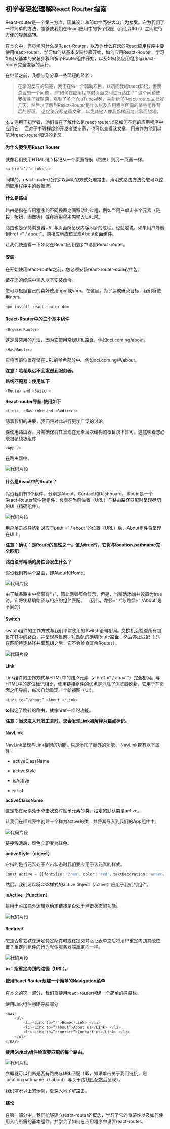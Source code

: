 ## 初学者轻松理解React Router指南

React-router是一个第三方库，因其设计和简单性而被大众广为接受。它为我们了一种简单的方法，能够使我们在React应用中的多个视图（页面/URLs）之间进行方便的导航跳转。

在本文中，您将学习什么是React-Router，以及为什么在您的React应用程序中要使用react-router，学习如何从基本安装步骤开始，如何应用React-Router，学习如何从基本的安装步骤和多个Router组件开始，以及如何使应用程序与react-router完全兼容的运行。

在继续之前，我想与您分享一些简短的经验：

> 在学习反应的早期，我正在做一个辅助项目，以巩固我的react知识，但我总会想一个问题，即“如何在应用程序的页面之间进行路由？” 这个问题使我搜寻了互联网，观看了多个YouTube视频，并剖析了React-router文档好几天，然后才了解到React-Router是什么以及应用程序所需的某些组件背后的原理。 这促使我写这篇文章，以免其他人像我那样因为此事而绕弯。

本文适用于初学者，他们旨在了解什么是react-router以及如何在您的应用程序中应用它。 但对于中等程度的开发者或专家，也可以查看该文章，用来作为他们以前对react-router知识的复习。

#### 为什么要使用React Router

就像我们使用HTML锚点标记从一个页面导航（路由）到另一页面一样。

```javascript
<a href=’/’>Link</a>
```

同样的，react-router允许您以声明的方式处理路由。声明式路由方法使您可以控制应用程序中的数据流。

#### 什么是路由

路由是指在应用程序的不同视图之间移动的过程，例如当用户单击某个元素（链接，按钮，图像等）或在应用程序内输入URL时。

路由也是保持浏览器URL与页面所呈现内容同步的过程。也就是说，如果用户导航到href =“ / about”，则相应地应该呈现About页面组件。

让我们快速看一下如何在React应用程序中设置React-router。

#### 安装

在开始使用react-router之前，您必须安装react-router-dom软件包。

请在您的终端中输入以下安装命令。

您可以根据自己的喜好使用npm或yarn。在这里，为了达成研究目标，我们将使用npm。

```bash
npm install react-router-dom
```

#### React-Router中的三个基本组件

```javascript
<BrowserRouter>
```

这是最常用的方法，因为它使用常规URL路径。例如oci.com.ng/about。

```javascript
<HashRouter>
```

它将当前位置存储在URL的哈希部分中。例如oci.com.ng/#/about。

**注意：哈希永远不会发送到服务器。**

**路线匹配器：使用如下**

```javascript
<Route> and <Switch>
```

**React-router导航:使用如下**

```javascript
<Link>, <NavLink> and <Redirect>
```

随着我们的进展，我们将对此进行更加广泛的讨论。

要使用路由器，只需确保将其呈现在元素层次结构的根目录下即可。这意味着您必须包装顶级组件

```javascript
<App />
```

在路由器中。

![代码片段](https://cdn.hashnode.com/res/hashnode/image/upload/v1603538766146/YZAIUi7J7.png?auto=format&q=60)

#### 什么是React中的Route？

假设我们有3个组件，分别是About，Contact和Dashboard。 Route是一个React-Router软件包组件，负责在当前位置（URL）与路由路径匹配时呈现确切的UI（精确组件）。

![代码片段](https://cdn.hashnode.com/res/hashnode/image/upload/v1603538803346/qs38fO8Wi.png?auto=format&q=60)

用户单击或导航到对应于path =“ / about”的位置（URL）后，About组件将呈现在UI上。

**注意：确切：是Route的属性之一。值为true时，它将与location.pathname完全匹配。**

**路由没有精确的属性会发生什么？**

假设我们有两个路由，即About和Home。

![代码片段](https://cdn.hashnode.com/res/hashnode/image/upload/v1603538989090/lvul0E3SV.png?auto=format&q=60)

由于每条路由中都带有“ /”，因此两者都会显示。但是，当精确添加并设置为true时，它将使精确路径与相应的组件匹配。 （因此，路径=“ /”与路径=“ /About”是不同的）

#### Switch

switch组件的工作方式与我们平常使用的Switch语句相同。交换机会检查所有包裹在其中的路由，并呈现与当前URL匹配的确切Route路径，然后停止匹配（即，在匹配特定路径并呈现UI之后，它不会检查其余Routes）。

![代码片段](https://cdn.hashnode.com/res/hashnode/image/upload/v1603539023659/icpKQ088U.png?auto=format&q=60)

#### Link

Link组件的工作方式与HTML中的锚点元素（a href =“ / about”）完全相同。与HTML中的定位标记相比，使用链接组件的优点是消除了浏览器刷新。它用于在页面之间导航，每次自动呈现一个新视图（UI）。

```javascript
<Link to=”/about” >About </Link>
```

**to**指定了跳转的路由，就像href一样的功能。

**注意：当您进入开发工具时，您会发现Link被解释为锚点标记。**

#### NavLink

NavLink呈现与Link相同的功能，只是添加了额外的功能。 NavLink带有以下属性：

- activeClassName

- activeStyle

- isActive

- strict

**activeClassName**

这是指在元素处于点击状态时赋予元素的类。给定的默认类是active。

让我们在样式表中创建一个称为active的类，并将其导入到我们的App组件中。

![代码片段](https://cdn.hashnode.com/res/hashnode/image/upload/v1603539350081/EVzgvIxn2.png?auto=format&q=60)

链接激活后，颜色立即变为红色。

**activeStyle（object）**

它指的是当元素处于点击状态时我们要应用于该元素的样式。

```javascript
Const active = {{fontSize：'2rem'，color：'red'，textDecoration：'underline'}}
```

然后，我们可以将CSS样式的active object（active）应用于我们的组件。

**isActive（function）**

是用于添加额外逻辑以确定链接是否处于点击状态的功能。

![代码片段](https://cdn.hashnode.com/res/hashnode/image/upload/v1603539602014/a43HJtMbs.png?auto=format&q=60)

#### Redirect

您是否曾尝试在满足特定条件时或在提交并验证表单之后将用户重定向到其他位置？重定向组件的行为就像服务器端重定向一样。

![代码片段](https://cdn.hashnode.com/res/hashnode/image/upload/v1603539656425/6fylFxN8L.png?auto=format&q=60)

**to：指重定向到的路径（URL）。**

#### 使用React Router创建一个简单的Navigation菜单

在本文的这一部分，我们将使用react-router创建一个简单的导航栏。

使用Link组件创建导航部分
```javascript
<nav>
    <ul>
        <li><Link to=”/”>Home</Link> </li>
        <li><Link to=”/about”>About us</Link> </li>
        <li><Link to=”/contact”>Contact us</Link> </li>
    </ul>
</nav>
```

**使用Switch组件检查要匹配的每个路由。**

![代码片段](https://cdn.hashnode.com/res/hashnode/image/upload/v1603540095896/8ioqJCDuO.png?auto=format&q=60)

立即就可以判断是否有路由与URL匹配（即，如果单击关于我们链接，则location.pathname（/ about）与关于路线匹配然后呈现）。

我们演示以上的示例，更深入地了解路由。

#### 结论
在第一部分中，我们能够建立react-router的概念，学习了它的重要性以及如何使用入门所需的基本组件，并学会了如何在应用程序中设置react-router。



